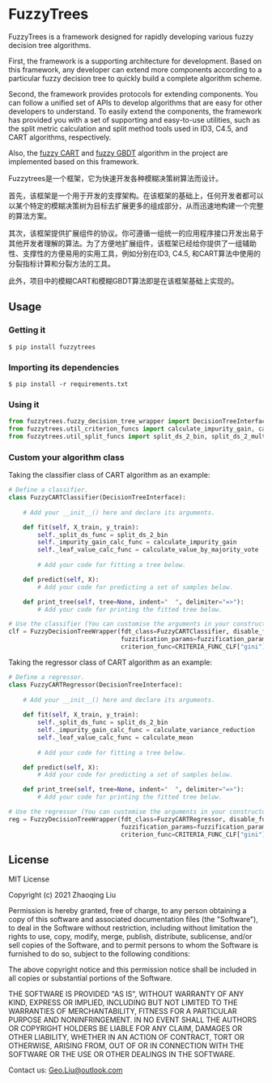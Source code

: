 # FuzzyTrees

FuzzyTrees is a framework designed for rapidly developing various fuzzy decision tree algorithms.

First, the framework is a supporting architecture for development. Based on this framework, any developer can extend more components according to a particular fuzzy decision tree to quickly build a complete algorithm scheme.

Second, the framework provides protocols for extending components. You can follow a unified set of APIs to develop algorithms that are easy for other developers to understand.
To easily extend the components, the framework has provided you with a set of supporting and easy-to-use utilities, such as the split metric calculation and split method tools used in ID3, C4.5, and CART algorithms, respectively.

Also, the [fuzzy CART](fuzzytrees/fuzzy_cart.py) and [fuzzy GBDT](fuzzytrees/fuzzy_gbdt.py) algorithm in the project are implemented based on this framework.

Fuzzytrees是一个框架，它为快速开发各种模糊决策树算法而设计。

首先，该框架是一个用于开发的支撑架构。在该框架的基础上，任何开发者都可以以某个特定的模糊决策树为目标去扩展更多的组成部分，从而迅速地构建一个完整的算法方案。

其次，该框架提供扩展组件的协议。你可遵循一组统一的应用程序接口开发出易于其他开发者理解的算法。为了方便地扩展组件，该框架已经给你提供了一组辅助性、支撑性的方便易用的实用工具，例如分别在ID3, C4.5, 和CART算法中使用的分裂指标计算和分裂方法的工具。

此外，项目中的模糊CART和模糊GBDT算法即是在该框架基础上实现的。


## Usage

###  Getting it
```shell
$ pip install fuzzytrees
```

###  Importing its dependencies
```shell
$ pip install -r requirements.txt
```

### Using it
```python
from fuzzytrees.fuzzy_decision_tree_wrapper import DecisionTreeInterface, CRITERIA_FUNC_CLF, CRITERIA_FUNC_REG, Node, SplitRule, BinarySubtrees
from fuzzytrees.util_criterion_funcs import calculate_impurity_gain, calculate_value_by_majority_vote, calculate_variance_reduction, calculate_mean, calculate_proba, calculate_impurity_gain_ratio
from fuzzytrees.util_split_funcs import split_ds_2_bin, split_ds_2_multi, split_disc_ds_2_multi
```

### Custom your algorithm class
Taking the classifier class of CART algorithm as an example:
```python
# Define a classifier.
class FuzzyCARTClassifier(DecisionTreeInterface):
    
    # Add your __init__() here and declare its arguments.

    def fit(self, X_train, y_train):
        self._split_ds_func = split_ds_2_bin
        self._impurity_gain_calc_func = calculate_impurity_gain
        self._leaf_value_calc_func = calculate_value_by_majority_vote
        
        # Add your code for fitting a tree below.

    def predict(self, X):
        # Add your code for predicting a set of samples below.

    def print_tree(self, tree=None, indent="  ", delimiter="=>"):
        # Add your code for printing the fitted tree below.

# Use the classifier (You can customise the arguments in your constructor and their default values).
clf = FuzzyDecisionTreeWrapper(fdt_class=FuzzyCARTClassifier, disable_fuzzy=False,
                               fuzzification_params=fuzzification_params,
                               criterion_func=CRITERIA_FUNC_CLF["gini"], max_depth=5)
```

Taking the regressor class of CART algorithm as an example:
```python
# Define a regressor.
class FuzzyCARTRegressor(DecisionTreeInterface):
    
    # Add your __init__() here and declare its arguments.
    
    def fit(self, X_train, y_train):
        self._split_ds_func = split_ds_2_bin
        self._impurity_gain_calc_func = calculate_variance_reduction
        self._leaf_value_calc_func = calculate_mean
        
        # Add your code for fitting a tree below.

    def predict(self, X):
        # Add your code for predicting a set of samples below.

    def print_tree(self, tree=None, indent="  ", delimiter="=>"):
        # Add your code for printing the fitted tree below.

# Use the regressor (You can customise the arguments in your constructor and their default values).
reg = FuzzyDecisionTreeWrapper(fdt_class=FuzzyCARTRegressor, disable_fuzzy=False,
                               fuzzification_params=fuzzification_params,
                               criterion_func=CRITERIA_FUNC_CLF["gini"], max_depth=5)
```



License
----

MIT License

Copyright (c) 2021 Zhaoqing Liu

Permission is hereby granted, free of charge, to any person obtaining a copy
of this software and associated documentation files (the "Software"), to deal
in the Software without restriction, including without limitation the rights
to use, copy, modify, merge, publish, distribute, sublicense, and/or sell
copies of the Software, and to permit persons to whom the Software is
furnished to do so, subject to the following conditions:

The above copyright notice and this permission notice shall be included in all
copies or substantial portions of the Software.

THE SOFTWARE IS PROVIDED "AS IS", WITHOUT WARRANTY OF ANY KIND, EXPRESS OR
IMPLIED, INCLUDING BUT NOT LIMITED TO THE WARRANTIES OF MERCHANTABILITY,
FITNESS FOR A PARTICULAR PURPOSE AND NONINFRINGEMENT. IN NO EVENT SHALL THE
AUTHORS OR COPYRIGHT HOLDERS BE LIABLE FOR ANY CLAIM, DAMAGES OR OTHER
LIABILITY, WHETHER IN AN ACTION OF CONTRACT, TORT OR OTHERWISE, ARISING FROM,
OUT OF OR IN CONNECTION WITH THE SOFTWARE OR THE USE OR OTHER DEALINGS IN THE
SOFTWARE.


Contact us: Geo.Liu@outlook.com


